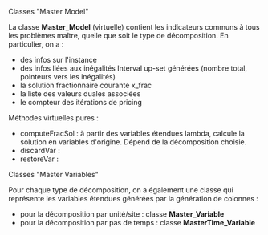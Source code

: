 Classes "Master Model"

La classe __Master_Model__ (virtuelle) contient les indicateurs communs à tous les problèmes maître, quelle que soit le type de décomposition.
En particulier, on a :
* des infos sur l'instance
* des infos liées aux inégalités Interval up-set générées (nombre total, pointeurs vers les inégalités)
* la solution fractionnaire courante x_frac
* la liste des valeurs duales associées
* le compteur des itérations de pricing

Méthodes virtuelles pures :
- computeFracSol : à partir des variables étendues lambda, calcule la solution en variables d'origine. Dépend de la décomposition choisie.
- discardVar :
- restoreVar :


Classes "Master Variables"

Pour chaque type de décomposition, on a également une classe qui représente les variables étendues générées par la génération de colonnes :
- pour la décomposition par unité/site : classe __Master_Variable__
- pour la décomposition par pas de temps : classe __MasterTime_Variable__
